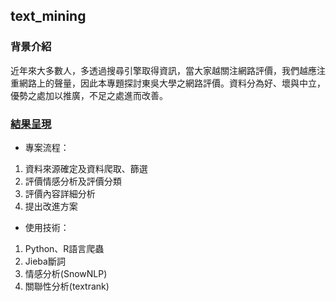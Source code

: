 ## text_mining
### 背景介紹

近年來大多數人，多透過搜尋引擎取得資訊，當大家越關注網路評價，我們越應注重網路上的聲量，因此本專題探討東吳大學之網路評價。資料分為好、壞與中立，優勢之處加以推廣，不足之處進而改善。

### [結果呈現](https://github.com/ching-wen123/text_mining/blob/master/%E6%9D%B1%E5%90%B3%E5%A4%A7%E5%AD%B8%E8%A9%95%E5%83%B9%20.pdf)

- 專案流程：

1. 資料來源確定及資料爬取、篩選
2. 評價情感分析及評價分類
3. 評價內容詳細分析
4. 提出改進方案

- 使用技術：

1. Python、R語言爬蟲
2. Jieba斷詞
3. 情感分析(SnowNLP)
4. 關聯性分析(textrank)
